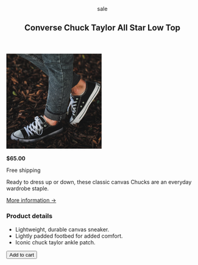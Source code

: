 <!DOCTYPE html>
<html lang="en">

<head>
  <meta charset="UTF-8">
  <link href="style.css" rel="stylesheet">
</head>

<body>
  <article class="product">
    <header class="header">
      <p class="sale">sale</p>
      <h2 class="upper">Converse Chuck Taylor All Star Low Top</h2>
    </header>
    <img src="img/challenges.jpg" alt="challenge" width="250px">
    <div class="info">
      <div class="price-info">
        <p class="price"><strong>$65.00</strong></>
        <p class="upper free-shipping">Free shipping</p>
      </div>
      <p>Ready to dress up or down, these classic canvas Chucks are an everyday wardrobe staple.</p>
      <a href="#">More information &rightarrow;</a>
      <div class="colors">
        <div class="red"></div>
        <div class="black"></div>
        <div class="blue"></div>
        <div class="green"></div>
        <div class="yellow"></div>
        <div class="brown"></div>
      </div>
    </div>
    <div class="detail">
      <h3 class="upper">Product details</h3>
      <ul class="details">
        <li>Lightweight, durable canvas sneaker.</li>
        <li>Lightly padded footbed for added comfort.</li>
        <li>Iconic chuck taylor ankle patch.</li>
      </ul>
    </div>
    <button class="add-cart">Add to cart</button>
  </article>
</body>
